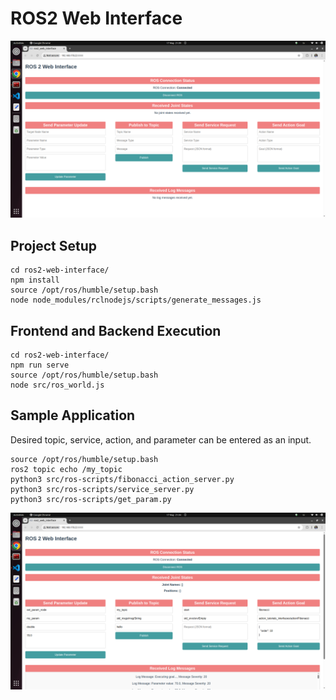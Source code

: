 # ROS2 Web Interface
<img src="public/Default_UI.png" alt="Default UI" width="960"/>

## Project Setup
```
cd ros2-web-interface/
npm install
source /opt/ros/humble/setup.bash
node node_modules/rclnodejs/scripts/generate_messages.js
```

## Frontend and Backend Execution
```
cd ros2-web-interface/
npm run serve
source /opt/ros/humble/setup.bash
node src/ros_world.js
```

## Sample Application
Desired topic, service, action, and parameter can be entered as an input.
```
source /opt/ros/humble/setup.bash
ros2 topic echo /my_topic
python3 src/ros-scripts/fibonacci_action_server.py
python3 src/ros-scripts/service_server.py
python3 src/ros-scripts/get_param.py
```

<img src="public/Sample_Application.png" alt="Sample Application" width="960"/>


